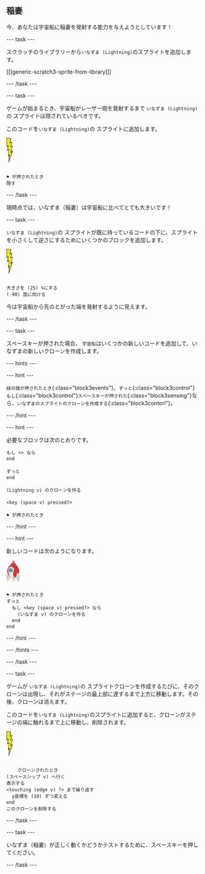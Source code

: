 ## 稲妻

今、あなたは宇宙船に稲妻を発射する能力を与えようとしています！

--- task ---

スクラッチのライブラリーから`いなずま (Lightning)`のスプライトを追加します。

[[[generic-scratch3-sprite-from-library]]]

--- /task ---

--- task ---

ゲームが始まるとき、宇宙船がレーザー砲を発射するまで `いなずま (Lightning)`の スプライトは隠されているべきです。

このコードを`いなずま (Lightning)`の スプライトに追加します。

![いなずまのスプライト](images/lightning-sprite.png)

```blocks3
⚑ が押されたとき
隠す
```

--- /task ---

現時点では、いなずま（稲妻）は宇宙船に比べてとても大きいです！

--- task ---

`いなずま (Lightning)`の スプライトが既に持っているコードの下に、スプライトを小さくして逆さにするためにいくつかのブロックを追加します。

![いなずまのスプライト](images/lightning-sprite.png)

```blocks3
大きさを (25) %にする
(-90) 度に向ける
```

今は宇宙船から先のとがった端を発射するように見えます。

--- /task ---

--- task ---

<kbd>スペース</kbd>キーが押された場合、 `宇宙船`はいくつかの新しいコードを追加して、いなずまの新しいクローンを作成します。

--- hints ---


--- hint ---

`緑の旗が押されたとき`{:class="block3events"}、`ずっと`{:class="block3control"}`もし`{:class="block3control"}`スペースキーが押された`{:class="block3sensing"}なら、`いなずまのスプライトのクローンを作成する`{:class="block3contorl"}。

--- /hint ---

--- hint ---

必要なブロックは次のとおりです。

```blocks3
もし <> なら
end

ずっと
end

(Lightning v) のクローンを作る

<key (space v) pressed?>

⚑ が押されたとき
```

--- /hint ---

--- hint ---

新しいコードは次のようになります。

![ロケットスプライト](images/rocket-sprite.png)

```blocks3
⚑ が押されたとき
ずっと 
  もし <key (space v) pressed?> なら 
    (いなずま v) のクローンを作る
  end
end
```

--- /hint ---

--- /hints ---

--- /task ---

--- task ---

ゲームが `いなずま (Lightning)`の スプライトクローンを作成するたびに、そのクローンは出現し、それがステージの最上部に達するまで上方に移動します。その後、クローンは消えます。

このコードを`いなずま (Lightning)`のスプライトに追加すると、クローンがステージの端に触れるまで上に移動し、削除されます。

![いなずまのスプライト](images/lightning-sprite.png)

```blocks3
    クローンされたとき
(スペースシップ v) へ行く
表示する
<touching (edge v) ?> まで繰り返す 
  y座標を (10) ずつ変える
end
このクローンを削除する
```

--- /task ---

--- task ---

いなずま（稲妻）が正しく動くかどうかテストするために、<kbd>スペース</kbd>キーを押してください。

--- /task ---